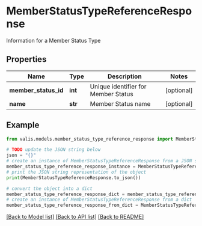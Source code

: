 # MemberStatusTypeReferenceResponse

Information for a Member Status Type

## Properties

Name | Type | Description | Notes
------------ | ------------- | ------------- | -------------
**member_status_id** | **int** | Unique identifier for Member Status | [optional] 
**name** | **str** | Member Status name | [optional] 

## Example

```python
from valis.models.member_status_type_reference_response import MemberStatusTypeReferenceResponse

# TODO update the JSON string below
json = "{}"
# create an instance of MemberStatusTypeReferenceResponse from a JSON string
member_status_type_reference_response_instance = MemberStatusTypeReferenceResponse.from_json(json)
# print the JSON string representation of the object
print(MemberStatusTypeReferenceResponse.to_json())

# convert the object into a dict
member_status_type_reference_response_dict = member_status_type_reference_response_instance.to_dict()
# create an instance of MemberStatusTypeReferenceResponse from a dict
member_status_type_reference_response_from_dict = MemberStatusTypeReferenceResponse.from_dict(member_status_type_reference_response_dict)
```
[[Back to Model list]](../README.md#documentation-for-models) [[Back to API list]](../README.md#documentation-for-api-endpoints) [[Back to README]](../README.md)



